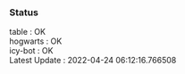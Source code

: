 ### Status


table : OK  
hogwarts : OK  
icy-bot : OK  
Latest Update : 2022-04-24 06:12:16.766508
